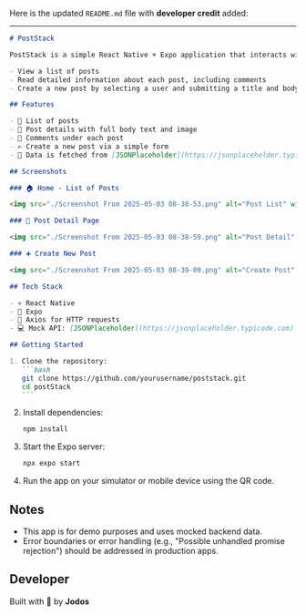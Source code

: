 Here is the updated `README.md` file with **developer credit** added:

---

````markdown
# PostStack

PostStack is a simple React Native + Expo application that interacts with mock data from [JSONPlaceholder](https://jsonplaceholder.typicode.com). It demonstrates how to build a basic post management system where users can:

- View a list of posts
- Read detailed information about each post, including comments
- Create a new post by selecting a user and submitting a title and body

## Features

- 📰 List of posts
- 👀 Post details with full body text and image
- 💬 Comments under each post
- ✍️ Create a new post via a simple form
- 🔄 Data is fetched from [JSONPlaceholder](https://jsonplaceholder.typicode.com)

## Screenshots

### 🏠 Home - List of Posts

<img src="./Screenshot From 2025-05-03 08-38-53.png" alt="Post List" width="300"/>

### 📄 Post Detail Page

<img src="./Screenshot From 2025-05-03 08-38-59.png" alt="Post Detail" width="300"/>

### ➕ Create New Post

<img src="./Screenshot From 2025-05-03 08-39-09.png" alt="Create Post" width="300"/>

## Tech Stack

- ⚛️ React Native
- 🚀 Expo
- 🧪 Axios for HTTP requests
- 💻 Mock API: [JSONPlaceholder](https://jsonplaceholder.typicode.com)

## Getting Started

1. Clone the repository:
   ```bash
   git clone https://github.com/yourusername/poststack.git
   cd postStack
   ```
````

2. Install dependencies:

   ```bash
   npm install
   ```

3. Start the Expo server:

   ```bash
   npx expo start
   ```

4. Run the app on your simulator or mobile device using the QR code.

## Notes

- This app is for demo purposes and uses mocked backend data.
- Error boundaries or error handling (e.g., "Possible unhandled promise rejection") should be addressed in production apps.

## Developer

Built with 🤝 by **Jodos**